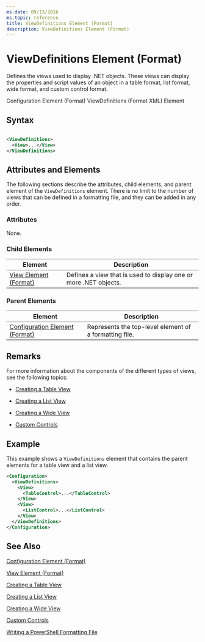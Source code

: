 ```yaml
---
ms.date: 09/13/2016
ms.topic: reference
title: ViewDefinitions Element (Format)
description: ViewDefinitions Element (Format)
---
```

# ViewDefinitions Element (Format)

Defines the views used to display .NET objects. These views can display the properties and script values of an object  in a table format, list format, wide format, and custom control format.

Configuration Element (Format)
ViewDefinitions (Format XML) Element

## Syntax

```xml

<ViewDefinitions>
  <View>...</View>
</ViewDefinitions>
```

## Attributes and Elements

The following sections describe the attributes, child elements, and parent element of the `ViewDefinitions` element. There is no limit to the number of views that can be defined in a formatting file, and they can be added in any order.

### Attributes

None.

### Child Elements

|Element|Description|
|-------------|-----------------|
|[View Element (Format)](./view-element-format.md)|Defines a view that is used to display one or more .NET objects.|

### Parent Elements

|Element|Description|
|-------------|-----------------|
|[Configuration Element (Format)](./configuration-element-format.md)|Represents the top-level element of a formatting file.|

## Remarks

For more information about the components of the different types of views, see the following topics:

- [Creating a Table View](./creating-a-table-view.md)

- [Creating a List View](./creating-a-list-view.md)

- [Creating a Wide View](./creating-a-wide-view.md)

- [Custom Controls](./creating-custom-controls.md)

## Example

This example shows a `ViewDefinitions` element that contains the parent elements for a table view and a list view.

```xml
<Configuration>
  <ViewDefinitions>
    <View>
      <TableControl>...</TableControl>
    </View>
    <View>
      <ListControl>...</ListControl>
    </View>
  </ViewDefinitions>
</Configuration>
```

## See Also

[Configuration Element (Format)](./configuration-element-format.md)

[View Element (Format)](./view-element-format.md)

[Creating a Table View](./creating-a-table-view.md)

[Creating a List View](./creating-a-list-view.md)

[Creating a Wide View](./creating-a-wide-view.md)

[Custom Controls](./creating-custom-controls.md)

[Writing a PowerShell Formatting File](./writing-a-powershell-formatting-file.md)
